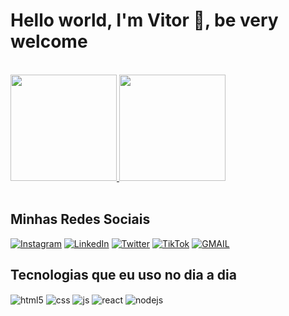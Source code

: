 # Hello world, I'm Vitor 👋, be very welcome

<br>

<div>
  <a href="https://github.com/anuraghazra/github-readme-stats">
    <img height=170em src="https://github-readme-stats.vercel.app/api?username=euvitordev&show_icons=true&theme=dark&" />
  </a>
  <a href="https://github.com/euvitordev/github-readme-stats">
    <img height=170em src="https://github-readme-stats.vercel.app/api/top-langs/?username=euvitordev&layout=compact&theme=dark" />
  </a>
</div>

<br>

## Minhas Redes Sociais

[![Instagram](https://img.shields.io/badge/Instagram-E4405F?style=for-the-badge&logo=instagram&logoColor=white)](https://instagram.com/euvitordev)
[![LinkedIn](https://img.shields.io/badge/LinkedIn-0077B5?style=for-the-badge&logo=linkedin&logoColor=white)]([https://linkedin.com/in/euvitordev](https://www.linkedin.com/in/euvtitordev/))
[![Twitter](https://img.shields.io/badge/Twitter-1DA1F2?style=for-the-badge&logo=twitter&logoColor=white)](https://twitter.com/euvitordev)
[![TikTok](https://img.shields.io/badge/TikTok-000000?style=for-the-badge&logo=tiktok&logoColor=white)](https://www.tiktok.com/@euvitordev)
[![GMAIL](https://img.shields.io/badge/Gmail-D14836?style=for-the-badge&logo=gmail&logoColor=white)](mailto:dev.vitorlucas@gmail.com)


## Tecnologias que eu uso no dia a dia

<div style="display: inline_block">
  <img align="center" alt="html5" src="https://img.shields.io/badge/HTML5-E34F26?style=for-the-badge&logo=html5&logoColor=white" />
  <img align="center" alt="css" src="https://img.shields.io/badge/CSS3-1572B6?style=for-the-badge&logo=css3&logoColor=white" />
  <img align="center" alt="js" src="https://img.shields.io/badge/JavaScript-F7DF1E?style=for-the-badge&logo=javascript&logoColor=black" />
  <img align="center" alt="react" src="https://img.shields.io/badge/React-20232A?style=for-the-badge&logo=react&logoColor=61DAFB" />
  <img align="center" alt="nodejs" src="https://img.shields.io/badge/Node.js-43853D?style=for-the-badge&logo=node.js&logoColor=white" />
</div><br/>
